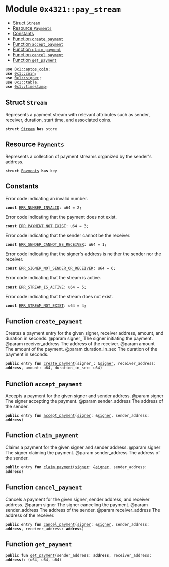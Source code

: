 
<a name="0x4321_pay_stream"></a>

# Module `0x4321::pay_stream`



-  [Struct `Stream`](#0x4321_pay_stream_Stream)
-  [Resource `Payments`](#0x4321_pay_stream_Payments)
-  [Constants](#@Constants_0)
-  [Function `create_payment`](#0x4321_pay_stream_create_payment)
-  [Function `accept_payment`](#0x4321_pay_stream_accept_payment)
-  [Function `claim_payment`](#0x4321_pay_stream_claim_payment)
-  [Function `cancel_payment`](#0x4321_pay_stream_cancel_payment)
-  [Function `get_payment`](#0x4321_pay_stream_get_payment)


<pre><code><b>use</b> <a href="">0x1::aptos_coin</a>;
<b>use</b> <a href="">0x1::coin</a>;
<b>use</b> <a href="">0x1::signer</a>;
<b>use</b> <a href="">0x1::table</a>;
<b>use</b> <a href="">0x1::timestamp</a>;
</code></pre>



<a name="0x4321_pay_stream_Stream"></a>

## Struct `Stream`

Represents a payment stream with relevant attributes such as sender, receiver, duration, start time, and associated coins.


<pre><code><b>struct</b> <a href="pay_stream.md#0x4321_pay_stream_Stream">Stream</a> <b>has</b> store
</code></pre>



<a name="0x4321_pay_stream_Payments"></a>

## Resource `Payments`

Represents a collection of payment streams organized by the sender's address.


<pre><code><b>struct</b> <a href="pay_stream.md#0x4321_pay_stream_Payments">Payments</a> <b>has</b> key
</code></pre>



<a name="@Constants_0"></a>

## Constants


<a name="0x4321_pay_stream_ERR_NUMBER_INVALID"></a>

Error code indicating an invalid number.


<pre><code><b>const</b> <a href="pay_stream.md#0x4321_pay_stream_ERR_NUMBER_INVALID">ERR_NUMBER_INVALID</a>: u64 = 2;
</code></pre>



<a name="0x4321_pay_stream_ERR_PAYMENT_NOT_EXIST"></a>

Error code indicating that the payment does not exist.


<pre><code><b>const</b> <a href="pay_stream.md#0x4321_pay_stream_ERR_PAYMENT_NOT_EXIST">ERR_PAYMENT_NOT_EXIST</a>: u64 = 3;
</code></pre>



<a name="0x4321_pay_stream_ERR_SENDER_CANNOT_BE_RECEIVER"></a>

Error code indicating that the sender cannot be the receiver.


<pre><code><b>const</b> <a href="pay_stream.md#0x4321_pay_stream_ERR_SENDER_CANNOT_BE_RECEIVER">ERR_SENDER_CANNOT_BE_RECEIVER</a>: u64 = 1;
</code></pre>



<a name="0x4321_pay_stream_ERR_SIGNER_NOT_SENDER_OR_RECEIVER"></a>

Error code indicating that the signer's address is neither the sender nor the receiver.


<pre><code><b>const</b> <a href="pay_stream.md#0x4321_pay_stream_ERR_SIGNER_NOT_SENDER_OR_RECEIVER">ERR_SIGNER_NOT_SENDER_OR_RECEIVER</a>: u64 = 6;
</code></pre>



<a name="0x4321_pay_stream_ERR_STREAM_IS_ACTIVE"></a>

Error code indicating that the stream is active.


<pre><code><b>const</b> <a href="pay_stream.md#0x4321_pay_stream_ERR_STREAM_IS_ACTIVE">ERR_STREAM_IS_ACTIVE</a>: u64 = 5;
</code></pre>



<a name="0x4321_pay_stream_ERR_STREAM_NOT_EXIST"></a>

Error code indicating that the stream does not exist.


<pre><code><b>const</b> <a href="pay_stream.md#0x4321_pay_stream_ERR_STREAM_NOT_EXIST">ERR_STREAM_NOT_EXIST</a>: u64 = 4;
</code></pre>



<a name="0x4321_pay_stream_create_payment"></a>

## Function `create_payment`

Creates a payment entry for the given signer, receiver address, amount, and duration in seconds.
@param signer_ The signer initiating the payment.
@param receiver_address The address of the receiver.
@param amount The amount of the payment.
@param duration_in_sec The duration of the payment in seconds.


<pre><code><b>public</b> entry <b>fun</b> <a href="pay_stream.md#0x4321_pay_stream_create_payment">create_payment</a>(signer_: &<a href="">signer</a>, receiver_address: <b>address</b>, amount: u64, duration_in_sec: u64)
</code></pre>



<a name="0x4321_pay_stream_accept_payment"></a>

## Function `accept_payment`

Accepts a payment for the given signer and sender address.
@param signer The signer accepting the payment.
@param sender_address The address of the sender.


<pre><code><b>public</b> entry <b>fun</b> <a href="pay_stream.md#0x4321_pay_stream_accept_payment">accept_payment</a>(<a href="">signer</a>: &<a href="">signer</a>, sender_address: <b>address</b>)
</code></pre>



<a name="0x4321_pay_stream_claim_payment"></a>

## Function `claim_payment`

Claims a payment for the given signer and sender address.
@param signer The signer claiming the payment.
@param sender_address The address of the sender.


<pre><code><b>public</b> entry <b>fun</b> <a href="pay_stream.md#0x4321_pay_stream_claim_payment">claim_payment</a>(<a href="">signer</a>: &<a href="">signer</a>, sender_address: <b>address</b>)
</code></pre>



<a name="0x4321_pay_stream_cancel_payment"></a>

## Function `cancel_payment`

Cancels a payment for the given signer, sender address, and receiver address.
@param signer The signer canceling the payment.
@param sender_address The address of the sender.
@param receiver_address The address of the receiver.


<pre><code><b>public</b> entry <b>fun</b> <a href="pay_stream.md#0x4321_pay_stream_cancel_payment">cancel_payment</a>(<a href="">signer</a>: &<a href="">signer</a>, sender_address: <b>address</b>, receiver_address: <b>address</b>)
</code></pre>



<a name="0x4321_pay_stream_get_payment"></a>

## Function `get_payment`



<pre><code><b>public</b> <b>fun</b> <a href="pay_stream.md#0x4321_pay_stream_get_payment">get_payment</a>(sender_address: <b>address</b>, receiver_address: <b>address</b>): (u64, u64, u64)
</code></pre>
